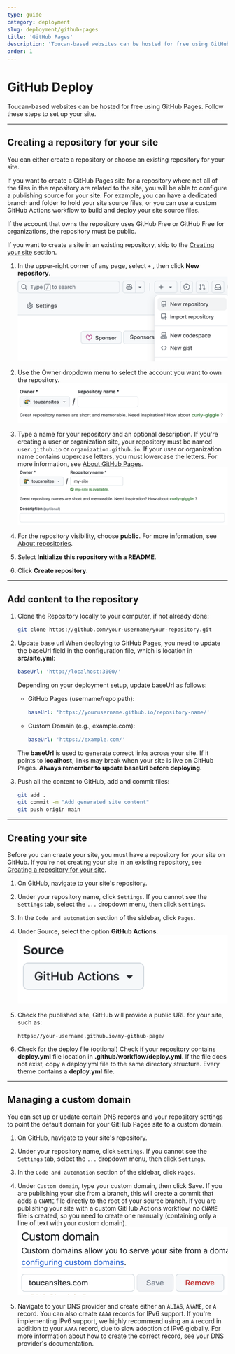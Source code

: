 ```yaml
---
type: guide
category: deployment
slug: deployment/github-pages
title: 'GitHub Pages'
description: 'Toucan-based websites can be hosted for free using GitHub Pages. Follow these steps to set up your site'
order: 1
---
```


# GitHub Deploy

Toucan-based websites can be hosted for free using GitHub Pages. Follow these steps to set up your site.

---

## Creating a repository for your site

You can either create a repository or choose an existing repository for your site.

If you want to create a GitHub Pages site for a repository where not all of the files in the repository are related to the site, you will be able to configure a publishing source for your site. For example, you can have a dedicated branch and folder to hold your site source files, or you can use a custom GitHub Actions workflow to build and deploy your site source files.

If the account that owns the repository uses GitHub Free or GitHub Free for organizations, the repository must be public.

If you want to create a site in an existing repository, skip to the [Creating your site](/github-deploy#creating-your-site) section.

1. In the upper-right corner of any page, select `+` , then click **New repository**.
   ![image1](./assets/image1.png)

2. Use the Owner dropdown menu to select the account you want to own the repository.
   ![image2](./assets/image2.png)

3. Type a name for your repository and an optional description. If you're creating a user or organization site, your repository must be named `user.github.io` or `organization.github.io`. If your user or organization name contains uppercase letters, you must lowercase the letters. For more information, see [About GitHub Pages](https://docs.github.com/en/pages/getting-started-with-github-pages/about-github-pages#types-of-github-pages-sites).
   ![image3](./assets/image3.png)

4. For the repository visibility, choose **public**. For more information, see [About repositories](https://docs.github.com/en/repositories/creating-and-managing-repositories/about-repositories#about-repository-visibility).

5. Select **Initialize this repository with a README**.

6. Click **Create repository**.

---

## Add content to the repository

1. Clone the Repository locally to your computer, if not already done:

   ```bash
   git clone https://github.com/your-username/your-repository.git
   ```

2. Update base url
   When deploying to GitHub Pages, you need to update the baseUrl field in the configuration file, which is location in **src/site.yml**:

   ```yaml
   baseUrl: 'http://localhost:3000/'
   ```

   Depending on your deployment setup, update baseUrl as follows:

   - GitHub Pages (username/repo path):

     ```yaml
     baseUrl: 'https://yourusername.github.io/repository-name/'
     ```

   - Custom Domain (e.g., example.com):

     ```yaml
     baseUrl: 'https://example.com/'
     ```

   The **baseUrl** is used to generate correct links across your site. If it points to **localhost**, links may break when your site is live on GitHub Pages. **Always remember to update baseUrl before deploying.**

3. Push all the content to GitHub, add and commit files:

   ```bash
   git add .
   git commit -m "Add generated site content"
   git push origin main
   ```

---

## Creating your site

Before you can create your site, you must have a repository for your site on GitHub. If you're not creating your site in an existing repository, see [Creating a repository for your site](/github-deploy#creating-a-repository-for-your-site).

1. On GitHub, navigate to your site's repository.

2. Under your repository name, click `Settings`. If you cannot see the `Settings` tab, select the `...` dropdown menu, then click `Settings`.

3. In the `Code and automation` section of the sidebar, click `Pages`.

4. Under Source, select the option **GitHub Actions**.
   ![image4](./assets/image4.png)

5. Check the published site, GitHub will provide a public URL for your site, such as:

   ```text
   https://your-username.github.io/my-github-page/
   ```

6. Check for the deploy file (optional)
    Check if your repository contains **deploy.yml** file location in **.github/workflow/deploy.yml**. If the file does not exist, copy a deploy.yml file to the same directory structure. Every theme contains a **deploy.yml** file.

---

## Managing a custom domain

You can set up or update certain DNS records and your repository settings to point the default domain for your GitHub Pages site to a custom domain.

1. On GitHub, navigate to your site's repository.

2. Under your repository name, click `Settings`. If you cannot see the `Settings` tab, select the `...` dropdown menu, then click `Settings`.

3. In the `Code and automation` section of the sidebar, click `Pages`.

4. Under `Custom domain`, type your custom domain, then click Save. If you are publishing your site from a branch, this will create a commit that adds a `CNAME` file directly to the root of your source branch. If you are publishing your site with a custom GitHub Actions workflow, no `CNAME` file is created, so you need to create one manually (containing only a line of text with your custom domain).
   ![image6](./assets/image6.png)

5. Navigate to your DNS provider and create either an `ALIAS`, `ANAME`, or `A` record. You can also create `AAAA` records for IPv6 support. If you're implementing IPv6 support, we highly recommend using an `A` record in addition to your `AAAA` record, due to slow adoption of IPv6 globally. For more information about how to create the correct record, see your DNS provider's documentation.
